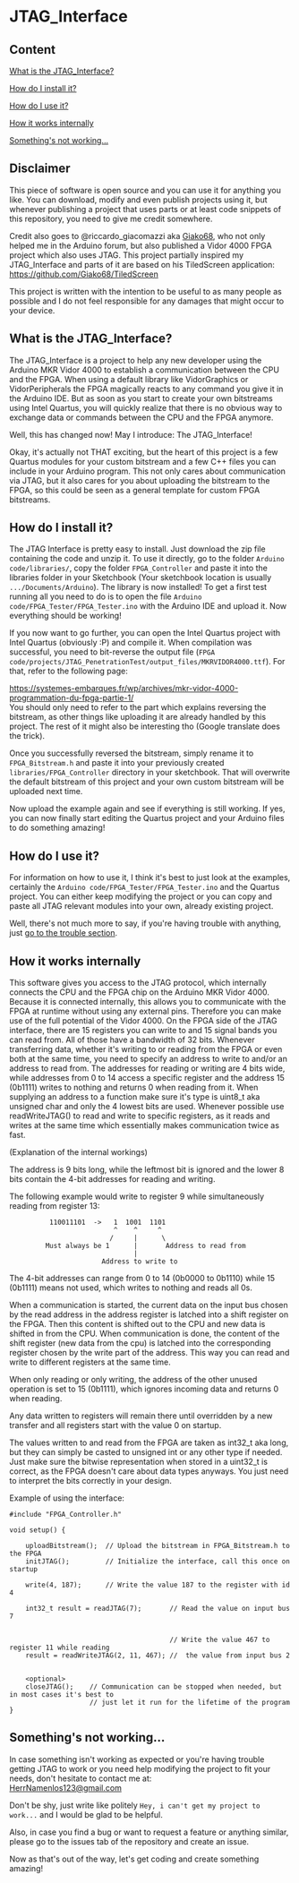 # JTAG_Interface

## Content
[What is the JTAG_Interface?](#what-is-the-jtag_interface)

[How do I install it?](#how-do-i-install-it)

[How do I use it?](#how-do-i-use-it)

[How it works internally](#how-it-works-internally)

[Something's not working...](#somethings-not-working)


## Disclaimer

This piece of software is open source and you can use it for anything you like. You can download, modify and even publish projects using it, but whenever publishing a project that uses parts or at least code snippets of this repository, you need to give me credit somewhere.

Credit also goes to @riccardo_giacomazzi aka [Giako68](https://github.com/Giako68), who not only helped me in the Arduino forum, but also published a Vidor 4000 FPGA project which also uses JTAG. This project partially inspired my JTAG_Interface and parts of it are based on his TiledScreen application:
https://github.com/Giako68/TiledScreen

This project is written with the intention to be useful to as many people as possible and I do not feel responsible for any damages that might occur to your device. 


## What is the JTAG_Interface?

The JTAG_Interface is a project to help any new developer using the Arduino MKR Vidor 4000 to establish a communication between the CPU and the FPGA. When using a default library like VidorGraphics or VidorPeripherals the FPGA magically reacts to any command you give it in the Arduino IDE. But as soon as you start to create your own bitstreams using Intel Quartus, you will quickly realize that there is no obvious way to exchange data or commands between the CPU and the FPGA anymore.

Well, this has changed now! May I introduce: The JTAG_Interface!

Okay, it's actually not THAT exciting, but the heart of this project is a few Quartus modules for your custom bitstream and a few C++ files you can include in your Arduino program. This not only cares about communication via JTAG, but it also cares for you about uploading the bitstream to the FPGA, so this could be seen as a general template for custom FPGA bitstreams.

## How do I install it?

The JTAG Interface is pretty easy to install. Just download the zip file containing the code and unzip it. To use it directly, go to the folder `Arduino code/libraries/`, copy the folder `FPGA_Controller` and paste it into the libraries folder in your Sketchbook (Your sketchbook location is usually `.../Documents/Arduino`). The library is now installed! To get a first test running all you need to do is to open the file `Arduino code/FPGA_Tester/FPGA_Tester.ino` with the Arduino IDE and upload it. Now everything should be working!

If you now want to go further, you can open the Intel Quartus project with Intel Quartus (obviously :P) and compile it. When compilation was successful, you need to bit-reverse the output file (`FPGA code/projects/JTAG_PenetrationTest/output_files/MKRVIDOR4000.ttf`). For that, refer to the following page:

https://systemes-embarques.fr/wp/archives/mkr-vidor-4000-programmation-du-fpga-partie-1/  
You should only need to refer to the part which explains reversing the bitstream, as other things like uploading it are already handled by this project.
The rest of it might also be interesting tho (Google translate does the trick). 

Once you successfully reversed the bitstream, simply rename it to `FPGA_Bitstream.h` and paste it into your previously created `libraries/FPGA_Controller` directory in your sketchbook. That will overwrite the default bitstream of this project and your own custom bitstream will be uploaded next time. 

Now upload the example again and see if everything is still working. If yes, you can now finally start editing the Quartus project and your Arduino files to do something amazing!

## How do I use it?

For information on how to use it, I think it's best to just look at the examples, certainly the `Arduino code/FPGA_Tester/FPGA_Tester.ino` and the Quartus project. You can either keep modifying the project or you can copy and paste all JTAG relevant modules into your own, already existing project.

Well, there's not much more to say, if you're having trouble with anything, just [go to the trouble section](#somethings-not-working).


## How it works internally

This software gives you access to the JTAG protocol, which internally connects the CPU and
the FPGA chip on the Arduino MKR Vidor 4000. Because it is connected internally, this allows
you to communicate with the FPGA at runtime without using any external pins. Therefore you can 
make use of the full potential of the Vidor 4000.
On the FPGA side of the JTAG interface, there are 15 registers you can write to and 15 signal
bands you can read from. All of those have a bandwidth of 32 bits. Whenever transferring data,
whether it's writing to or reading from the FPGA or even both at the same time, you need to 
specify an address to write to and/or an address to read from.
The addresses for reading or writing are 4 bits wide, while addresses from 0 to 14 access a specific
register and the address 15 (0b1111) writes to nothing and returns 0 when reading from it.
When supplying an address to a function make sure it's type is uint8_t aka unsigned char and
only the 4 lowest bits are used.
Whenever possible use readWriteJTAG() to read and write to specific registers, as it reads and
writes at the same time which essentially makes communication twice as fast.


(Explanation of the internal workings)
  
The address is 9 bits long, while the leftmost bit is ignored and the lower 8 bits contain
  the 4-bit addresses for reading and writing.
  
The following example would write to register 9 while simultaneously reading from register 13:

              110011101  ->   1  1001  1101
                              ^    ^     ^ 
                             /     |      \
             Must always be 1      |       Address to read from
                                   |
                           Address to write to
                           
The 4-bit addresses can range from 0 to 14 (0b0000 to 0b1110) while 15 (0b1111) means not used,
  which writes to nothing and reads all 0s.
  
When a communication is started, the current data on the input bus chosen by the read address in
the address register is latched into a shift register on the FPGA. Then this content is shifted out
to the CPU and new data is shifted in from the CPU. When communication is done, the content of the 
shift register (new data from the cpu) is latched into the corresponding register chosen by the write
part of the address. This way you can read and write to different registers at the same time.

When only reading or only writing, the address of the other unused operation is set to 15 (0b1111),
which ignores incoming data and returns 0 when reading.

Any data written to registers will remain there until overridden by a new transfer and all registers
start with the value 0 on startup.

The values written to and read from the FPGA are taken as int32_t aka long, but they can simply be 
casted to unsigned int or any other type if needed. Just make sure the bitwise representation when
stored in a uint32_t is correct, as the FPGA doesn't care about data types anyways. You just need
to interpret the bits correctly in your design.

Example of using the interface:

	#include "FPGA_Controller.h" 
	
	void setup() {
	
		uploadBitstream();  // Upload the bitstream in FPGA_Bitstream.h to the FPGA
		initJTAG();         // Initialize the interface, call this once on startup
		
		write(4, 187);      // Write the value 187 to the register with id 4 
		
		int32_t result = readJTAG(7);       // Read the value on input bus 7
		
		
		                                    // Write the value 467 to register 11 while reading
		result = readWriteJTAG(2, 11, 467); //  the value from input bus 2
		
		
		<optional>
		closeJTAG();    // Communication can be stopped when needed, but in most cases it's best to 
		                // just let it run for the lifetime of the program
	}

## Something's not working...

In case something isn't working as expected or you're having trouble getting JTAG to work or you need help modifying the project to fit your needs, don't hesitate to contact me at:  
<HerrNamenlos123@gmail.com>

Don't be shy, just write like politely `Hey, i can't get my project to work...` and I would be glad to be helpful.

Also, in case you find a bug or want to request a feature or anything similar, please go to the issues tab of the repository and create an issue.

Now as that's out of the way, let's get coding and create something amazing!

